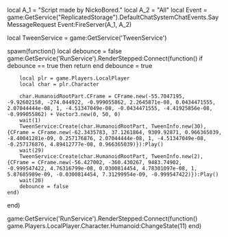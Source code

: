 local A_1 = "Script made by NickoBored."
local A_2 = "All"
local Event = game:GetService("ReplicatedStorage").DefaultChatSystemChatEvents.SayMessageRequest
Event:FireServer(A_1, A_2)

local TweenService = game:GetService('TweenService')


spawn(function()
    local debounce = false
    game:GetService('RunService').RenderStepped:Connect(function()
        if debounce == true then
            return
        end
        debounce = true
        
        local plr = game.Players.LocalPlayer
        local char = plr.Character
        
        char.HumanoidRootPart.CFrame = CFrame.new(-55.7047195, -9.92602158, -274.044922, -0.999055862, 2.2645871e-08, 0.0434471555, 2.07044444e-08, 1, -4.51347049e-08, -0.0434471555, -4.41925856e-08, -0.999055862) + Vector3.new(0, 50, 0)
        wait(1)
        TweenService:Create(char.HumanoidRootPart, TweenInfo.new(30), {CFrame = CFrame.new(-62.3435783, 37.1261864, 9309.92871, 0.966365039, -8.40041281e-09, 0.257176876, 2.07044444e-08, 1, -4.51347049e-08, -0.257176876, 4.89412777e-08, 0.966365039)}):Play()
        wait(29)
        TweenService:Create(char.HumanoidRootPart, TweenInfo.new(2), {CFrame = CFrame.new(-56.427002, -360.430267, 9483.74902, -0.999547422, 4.76316799e-08, 0.0300814454, 4.78301097e-08, 1, 5.87685989e-09, -0.0300814454, 7.31299954e-09, -0.999547422)}):Play()
        wait(20)
        debounce = false
    end)
end)

game:GetService('RunService').RenderStepped:Connect(function()
    game.Players.LocalPlayer.Character.Humanoid:ChangeState(11)
end)
